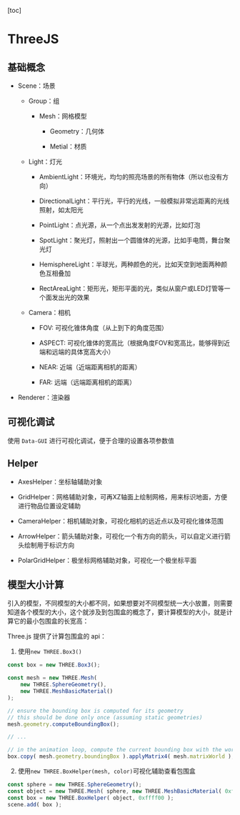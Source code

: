 [toc]

# ThreeJS

## 基础概念

- Scene：场景

    - Group：组

        - Mesh：网格模型

            - Geometry：几何体

            - Metial：材质
        
    - Light：灯光

        - AmbientLight：环境光，均匀的照亮场景的所有物体（所以也没有方向）

        - DirectionalLight：平行光，平行的光线，一般模拟非常远距离的光线照射，如太阳光

        - PointLight：点光源，从一个点出发发射的光源，比如灯泡

        - SpotLight：聚光灯，照射出一个圆锥体的光源，比如手电筒，舞台聚光灯

        - HemisphereLight：半球光，两种颜色的光，比如天空到地面两种颜色互相叠加

        - RectAreaLight：矩形光，矩形平面的光，类似从窗户或LED灯管等一个面发出光的效果

    - Camera：相机

        - FOV: 可视化锥体角度（从上到下的角度范围）

        - ASPECT: 可视化锥体的宽高比（根据角度FOV和宽高比，能够得到近端和远端的具体宽高大小）

        - NEAR: 近端（近端距离相机的距离）

        - FAR: 远端（远端距离相机的距离）

- Renderer：渲染器

## 可视化调试

使用 `Data-GUI` 进行可视化调试，便于合理的设置各项参数值

## Helper

- AxesHelper：坐标轴辅助对象

- GridHelper：网格辅助对象，可再XZ轴面上绘制网格，用来标识地面，方便进行物品位置设定辅助

- CameraHelper：相机辅助对象，可视化相机的远近点以及可视化锥体范围

- ArrowHelper：箭头辅助对象，可视化一个有方向的箭头，可以自定义进行箭头绘制用于标识方向

- PolarGridHelper：极坐标网格辅助对象，可视化一个极坐标平面

## 模型大小计算

引入的模型，不同模型的大小都不同，如果想要对不同模型统一大小放置，则需要知道各个模型的大小，这个就涉及到包围盒的概念了，要计算模型的大小，就是计算它的最小包围盒的长宽高：

Three.js 提供了计算包围盒的 api：

1. 使用`new THREE.Box3()`

```js
const box = new THREE.Box3();

const mesh = new THREE.Mesh(
	new THREE.SphereGeometry(),
	new THREE.MeshBasicMaterial()
);

// ensure the bounding box is computed for its geometry
// this should be done only once (assuming static geometries)
mesh.geometry.computeBoundingBox();

// ...

// in the animation loop, compute the current bounding box with the world matrix
box.copy( mesh.geometry.boundingBox ).applyMatrix4( mesh.matrixWorld );
```

2. 使用`new THREE.BoxHelper(mesh, color)`可视化辅助查看包围盒

```js
const sphere = new THREE.SphereGeometry();
const object = new THREE.Mesh( sphere, new THREE.MeshBasicMaterial( 0xff0000 ) );
const box = new THREE.BoxHelper( object, 0xffff00 );
scene.add( box );
```